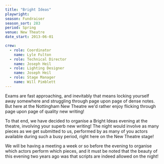 ```yaml
---
title: "Bright Ideas"
playwright:
season: Fundraiser
season_sort: 283
period: Spring
venue: New Theatre
date_start: 2013-06-01

crew:
  - role: Coordinator
    name: Lyle Fulton
  - role: Technical Director
    name: Joseph Heil
  - role: Lighting Designer
    name: Joseph Heil
  - role: Stage Manager
    name: Will Pimblett
---
```


Exams are fast approaching, and inevitably that means locking yourself away somewhere and struggling through page upon page of dense notes. But here at the Nottingham New Theatre we'd rather enjoy flicking through page upon page of quality new writing!

To that end, we have decided to organise a Bright Ideas evening at the theatre, involving your superb new writing! The night would involve as many pieces as we get submitted to us, performed by as many of you actors available during such a busy period, right here on the New Theatre stage!

We will be having a meeting a week or so before the evening to organise which actors perform which pieces, and it must be noted that the beauty of this evening two years ago was that scripts are indeed allowed on the night!
